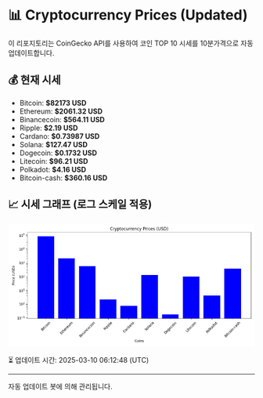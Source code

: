 
# 📊 Cryptocurrency Prices (Updated)

이 리포지토리는 CoinGecko API를 사용하여 코인 TOP 10 시세를 10분가격으로 자동 업데이트합니다.

## 💰 현재 시세
- Bitcoin: **$82173 USD**
- Ethereum: **$2061.32 USD**
- Binancecoin: **$564.11 USD**
- Ripple: **$2.19 USD**
- Cardano: **$0.73987 USD**
- Solana: **$127.47 USD**
- Dogecoin: **$0.1732 USD**
- Litecoin: **$96.21 USD**
- Polkadot: **$4.16 USD**
- Bitcoin-cash: **$360.16 USD**

## 📈 시세 그래프 (로그 스케일 적용)
![Crypto Prices](crypto_prices.png)

⏳ 업데이트 시간: 2025-03-10 06:12:48 (UTC)

---
자동 업데이트 봇에 의해 관리됩니다.
